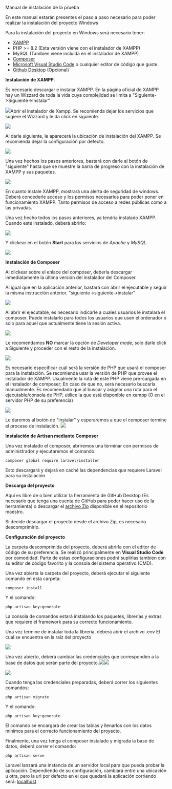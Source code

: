 ﻿Manual de instalación de la prueba

En este manual estarán presentes el paso a paso necesario para poder realizar la instalación del proyecto Windows

Para la instalación del proyecto en Windows será necesario tener:

- [XAMPP](https://sourceforge.net/projects/xampp/)
- PHP >= 8.2 (Esta versión viene con el instalador de XAMPP)
- MySQL (Tambien viene incluída en el instalador de XAMPP)
- [Composer](https://getcomposer.org/Composer-Setup.exe)
- [Microsoft Visual Studio Code](https://code.visualstudio.com/) o cualquier editor de código que guste.
- [Github Desktop](https://central.github.com/deployments/desktop/desktop/latest/win32) (Opcional)

**Instalación de XAMPP.**

Es necesario descargar e instalar XAMPP. En la página oficial de XAMPP hay un Wizzard de toda la vida cuya complejidad se limita a "Siguiente->Siguiente->Instalar"

![](Aspose.Words.1d32be89-981e-49b9-b26e-0f95ea782149.002.jpeg)Abrir el instalador de Xampp. Se recomienda dejar los servicios que sugiere el Wizzard y le da click en siguiente.

![](Aspose.Words.1d32be89-981e-49b9-b26e-0f95ea782149.003.jpeg)

Al darle siguiente, le aparecerá la ubicación de instalación del XAMPP. Se recomienda dejar la configuración por defecto.

![](Aspose.Words.1d32be89-981e-49b9-b26e-0f95ea782149.004.jpeg)

Una vez hechos los pasos anteriores, bastará con darle al botón de "siguiente" hasta que se muestre la barra de progreso con la instalación de XAMPP y sus paquetes.

![](Aspose.Words.1d32be89-981e-49b9-b26e-0f95ea782149.005.jpeg)

En cuanto instale XAMPP, mostrará una alerta de seguridad de windows. Deberá concederle acceso y los permisos necesarios para poder poner en funcionamiento XAMPP. Tanto permisos de acceso a redes públicas como a las privadas.

Una vez hecho todos los pasos anteriores, ya tendría instalado XAMPP. Cuando esté instalado, deberá abrirlo:

![](Aspose.Words.1d32be89-981e-49b9-b26e-0f95ea782149.006.jpeg) 

Y clickear en el botón **Start** para los servicios de *Apache* y *MySQL* 

![](Aspose.Words.1d32be89-981e-49b9-b26e-0f95ea782149.008.jpeg)

**Instalación de Composer**

Al clickear sobre el enlace del composer, debería descargar inmediatamente la última versión del instalador del Composer.

Al igual que en la aplicación anterior, bastará con abrir el ejecutable y seguir la misma instrucción anterior. "siguiente->siguiente->instalar"

![](Aspose.Words.1d32be89-981e-49b9-b26e-0f95ea782149.009.png)

Al abrir el ejecutable, es necesario indicarle a cuales usuarios le instalará el composer. Puede instalarlo para todos los usuarios que usen el ordenador o solo para aquel que actualmente tiene la sesión activa.

![](Aspose.Words.1d32be89-981e-49b9-b26e-0f95ea782149.010.png)

Le recomendamos **NO** marcar la opción de *Developer mode*, solo darle click a Siguiente y proceder con el resto de la instalación.

![](Aspose.Words.1d32be89-981e-49b9-b26e-0f95ea782149.011.png)

Es necesario especificar cuál será la versión de PHP que usará el composer para la instalación. Se recomienda usar la versión de PHP que provee el instalador de XAMPP. Usualmente la ruta de este PHP viene pre-cargada en el instalador de composer; En caso de que no, será necesario buscarla manualmente. Es recomendado que al buscar y asignar una ruta para el ejecutable/consola de PHP, utilice la que está disponible en xampp (O en el servidor PHP de su preferencia)

![](Aspose.Words.1d32be89-981e-49b9-b26e-0f95ea782149.012.png)

Le daremos al botón de "instalar" y esperaremos a que el composer termine el proceso de instalación. ![](Aspose.Words.1d32be89-981e-49b9-b26e-0f95ea782149.013.png)

**Instalación de Artisan mediante Composer**

Una vez instalado el composer, abriremos una terminar con permisos de administrador y ejecutaremos el comando:

```console
composer global require laravel/installer
```

Esto descargará y dejará en caché las dependencias que requiere Laravel para su instalación

**Descarga del proyecto**

Aquí es libre de o bien utilizar la herramienta de GitHub Desktop (Es necesario que tenga una cuenta de GitHub para poder hacer uso de la herramienta) o descargar el [archivo Zip](https://github.com/JuanRobles2164/prueba_baguer_sas/releases/tag/v1.0.0) disponible en el repositorio maestro.

Si decide descargar el proyecto desde el archivo Zip, es necesario descomprimirlo. 

**Configuración del proyecto**

La carpeta descomprimida del proyecto, deberá abrirla con el editor de código de su preferencia. Se realizó principalmente en **Visual Studio Code** por comodidad. Parte de estas configuraciones podrá suplirlas tambien con su editor de código favorito y la consola del sistema operativo (CMD).

Una vez abierta la carpeta del proyecto, deberá ejecutar el siguiente comando en esta carpeta: 

```console
composer install
```

Y el comando:


```console
php artisan key:generate
```

La consola de comandos estará instalando los paquetes, librerías y extras que requiere el framework para su correcto funcionamiento.

Una vez termine de instalar toda la librería, deberá abrir el archivo .env El cual se encuentra en la raíz del proyecto

![](environment_file.png)

Una vez abierto, deberá cambiar las credenciales que corresponden a la base de datos que serán parte del proyecto.![](Aspose.Words.1d32be89-981e-49b9-b26e-0f95ea782149.013.png)![](Aspose.Words.1d32be89-981e-49b9-b26e-0f95ea782149.015.png)

![](Aspose.Words.1d32be89-981e-49b9-b26e-0f95ea782149.016.png)

Cuando tenga las credenciales preparadas, deberá correr los siguientes comandos: 

```console
php artisan migrate
```

Y el comando:

```console
php artisan key:generate
```

El comando se encargará de crear las tablas y llenarlos con los datos mínimos para el correcto funcionamiento del proyecto.

Finalmente, una vez tenga el composer instalado y migrada la base de datos, deberá correr el comando: 

```console
php artisan serve
```

Laravel lanzará una instancia de un servidor local para que pueda probar la aplicación. Dependiendo de su configuración, cambiará entre una ubicación u otra, pero la url por defecto en el que quedará la aplicación corriendo será: [localhost](http://127.0.0.1:8000/)

